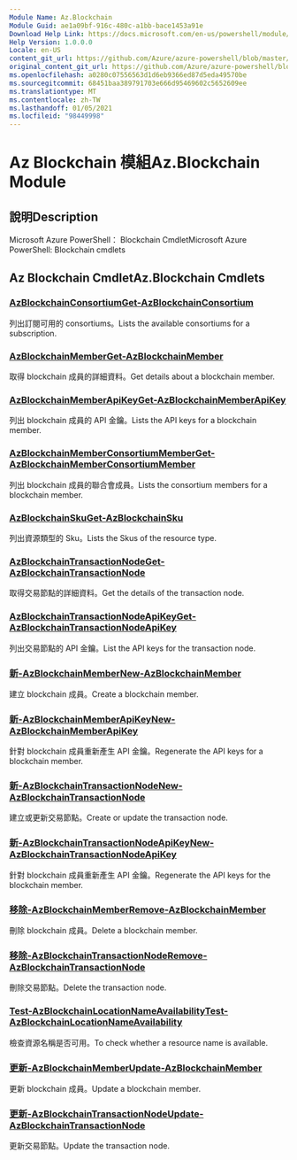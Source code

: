 ```yaml
---
Module Name: Az.Blockchain
Module Guid: ae1a09bf-916c-480c-a1bb-bace1453a91e
Download Help Link: https://docs.microsoft.com/en-us/powershell/module/az.blockchain
Help Version: 1.0.0.0
Locale: en-US
content_git_url: https://github.com/Azure/azure-powershell/blob/master/src/Blockchain/help/Az.Blockchain.md
original_content_git_url: https://github.com/Azure/azure-powershell/blob/master/src/Blockchain/help/Az.Blockchain.md
ms.openlocfilehash: a0280c07556563d1d6eb9366ed87d5eda49570be
ms.sourcegitcommit: 68451baa389791703e666d95469602c5652609ee
ms.translationtype: MT
ms.contentlocale: zh-TW
ms.lasthandoff: 01/05/2021
ms.locfileid: "98449998"
---
```

# <span data-ttu-id="a5082-101">Az Blockchain 模組</span><span class="sxs-lookup"><span data-stu-id="a5082-101">Az.Blockchain Module</span></span>
## <span data-ttu-id="a5082-102">說明</span><span class="sxs-lookup"><span data-stu-id="a5082-102">Description</span></span>
<span data-ttu-id="a5082-103">Microsoft Azure PowerShell： Blockchain Cmdlet</span><span class="sxs-lookup"><span data-stu-id="a5082-103">Microsoft Azure PowerShell: Blockchain cmdlets</span></span>

## <span data-ttu-id="a5082-104">Az Blockchain Cmdlet</span><span class="sxs-lookup"><span data-stu-id="a5082-104">Az.Blockchain Cmdlets</span></span>
### [<span data-ttu-id="a5082-105">AzBlockchainConsortium</span><span class="sxs-lookup"><span data-stu-id="a5082-105">Get-AzBlockchainConsortium</span></span>](Get-AzBlockchainConsortium.md)
<span data-ttu-id="a5082-106">列出訂閱可用的 consortiums。</span><span class="sxs-lookup"><span data-stu-id="a5082-106">Lists the available consortiums for a subscription.</span></span>

### [<span data-ttu-id="a5082-107">AzBlockchainMember</span><span class="sxs-lookup"><span data-stu-id="a5082-107">Get-AzBlockchainMember</span></span>](Get-AzBlockchainMember.md)
<span data-ttu-id="a5082-108">取得 blockchain 成員的詳細資料。</span><span class="sxs-lookup"><span data-stu-id="a5082-108">Get details about a blockchain member.</span></span>

### [<span data-ttu-id="a5082-109">AzBlockchainMemberApiKey</span><span class="sxs-lookup"><span data-stu-id="a5082-109">Get-AzBlockchainMemberApiKey</span></span>](Get-AzBlockchainMemberApiKey.md)
<span data-ttu-id="a5082-110">列出 blockchain 成員的 API 金鑰。</span><span class="sxs-lookup"><span data-stu-id="a5082-110">Lists the API keys for a blockchain member.</span></span>

### [<span data-ttu-id="a5082-111">AzBlockchainMemberConsortiumMember</span><span class="sxs-lookup"><span data-stu-id="a5082-111">Get-AzBlockchainMemberConsortiumMember</span></span>](Get-AzBlockchainMemberConsortiumMember.md)
<span data-ttu-id="a5082-112">列出 blockchain 成員的聯合會成員。</span><span class="sxs-lookup"><span data-stu-id="a5082-112">Lists the consortium members for a blockchain member.</span></span>

### [<span data-ttu-id="a5082-113">AzBlockchainSku</span><span class="sxs-lookup"><span data-stu-id="a5082-113">Get-AzBlockchainSku</span></span>](Get-AzBlockchainSku.md)
<span data-ttu-id="a5082-114">列出資源類型的 Sku。</span><span class="sxs-lookup"><span data-stu-id="a5082-114">Lists the Skus of the resource type.</span></span>

### [<span data-ttu-id="a5082-115">AzBlockchainTransactionNode</span><span class="sxs-lookup"><span data-stu-id="a5082-115">Get-AzBlockchainTransactionNode</span></span>](Get-AzBlockchainTransactionNode.md)
<span data-ttu-id="a5082-116">取得交易節點的詳細資料。</span><span class="sxs-lookup"><span data-stu-id="a5082-116">Get the details of the transaction node.</span></span>

### [<span data-ttu-id="a5082-117">AzBlockchainTransactionNodeApiKey</span><span class="sxs-lookup"><span data-stu-id="a5082-117">Get-AzBlockchainTransactionNodeApiKey</span></span>](Get-AzBlockchainTransactionNodeApiKey.md)
<span data-ttu-id="a5082-118">列出交易節點的 API 金鑰。</span><span class="sxs-lookup"><span data-stu-id="a5082-118">List the API keys for the transaction node.</span></span>

### [<span data-ttu-id="a5082-119">新-AzBlockchainMember</span><span class="sxs-lookup"><span data-stu-id="a5082-119">New-AzBlockchainMember</span></span>](New-AzBlockchainMember.md)
<span data-ttu-id="a5082-120">建立 blockchain 成員。</span><span class="sxs-lookup"><span data-stu-id="a5082-120">Create a blockchain member.</span></span>

### [<span data-ttu-id="a5082-121">新-AzBlockchainMemberApiKey</span><span class="sxs-lookup"><span data-stu-id="a5082-121">New-AzBlockchainMemberApiKey</span></span>](New-AzBlockchainMemberApiKey.md)
<span data-ttu-id="a5082-122">針對 blockchain 成員重新產生 API 金鑰。</span><span class="sxs-lookup"><span data-stu-id="a5082-122">Regenerate the API keys for a blockchain member.</span></span>

### [<span data-ttu-id="a5082-123">新-AzBlockchainTransactionNode</span><span class="sxs-lookup"><span data-stu-id="a5082-123">New-AzBlockchainTransactionNode</span></span>](New-AzBlockchainTransactionNode.md)
<span data-ttu-id="a5082-124">建立或更新交易節點。</span><span class="sxs-lookup"><span data-stu-id="a5082-124">Create or update the transaction node.</span></span>

### [<span data-ttu-id="a5082-125">新-AzBlockchainTransactionNodeApiKey</span><span class="sxs-lookup"><span data-stu-id="a5082-125">New-AzBlockchainTransactionNodeApiKey</span></span>](New-AzBlockchainTransactionNodeApiKey.md)
<span data-ttu-id="a5082-126">針對 blockchain 成員重新產生 API 金鑰。</span><span class="sxs-lookup"><span data-stu-id="a5082-126">Regenerate the API keys for the blockchain member.</span></span>

### [<span data-ttu-id="a5082-127">移除-AzBlockchainMember</span><span class="sxs-lookup"><span data-stu-id="a5082-127">Remove-AzBlockchainMember</span></span>](Remove-AzBlockchainMember.md)
<span data-ttu-id="a5082-128">刪除 blockchain 成員。</span><span class="sxs-lookup"><span data-stu-id="a5082-128">Delete a blockchain member.</span></span>

### [<span data-ttu-id="a5082-129">移除-AzBlockchainTransactionNode</span><span class="sxs-lookup"><span data-stu-id="a5082-129">Remove-AzBlockchainTransactionNode</span></span>](Remove-AzBlockchainTransactionNode.md)
<span data-ttu-id="a5082-130">刪除交易節點。</span><span class="sxs-lookup"><span data-stu-id="a5082-130">Delete the transaction node.</span></span>

### [<span data-ttu-id="a5082-131">Test-AzBlockchainLocationNameAvailability</span><span class="sxs-lookup"><span data-stu-id="a5082-131">Test-AzBlockchainLocationNameAvailability</span></span>](Test-AzBlockchainLocationNameAvailability.md)
<span data-ttu-id="a5082-132">檢查資源名稱是否可用。</span><span class="sxs-lookup"><span data-stu-id="a5082-132">To check whether a resource name is available.</span></span>

### [<span data-ttu-id="a5082-133">更新-AzBlockchainMember</span><span class="sxs-lookup"><span data-stu-id="a5082-133">Update-AzBlockchainMember</span></span>](Update-AzBlockchainMember.md)
<span data-ttu-id="a5082-134">更新 blockchain 成員。</span><span class="sxs-lookup"><span data-stu-id="a5082-134">Update a blockchain member.</span></span>

### [<span data-ttu-id="a5082-135">更新-AzBlockchainTransactionNode</span><span class="sxs-lookup"><span data-stu-id="a5082-135">Update-AzBlockchainTransactionNode</span></span>](Update-AzBlockchainTransactionNode.md)
<span data-ttu-id="a5082-136">更新交易節點。</span><span class="sxs-lookup"><span data-stu-id="a5082-136">Update the transaction node.</span></span>

